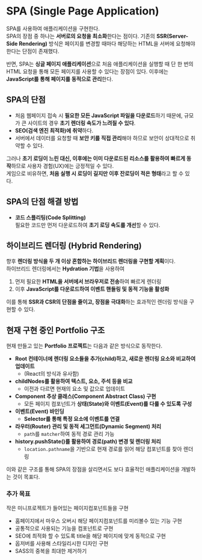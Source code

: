 # SPA (Single Page Application)

SPA를 사용하여 애플리케이션을 구현한다.  
SPA의 장점 중 하나는 **서버로의 요청을 최소화**한다는 점이다. 기존의 **SSR(Server-Side Rendering)** 방식은 페이지를 변경할 때마다 해당하는 HTML을 서버에 요청해야 한다는 단점이 존재했다.

반면, SPA는 **싱글 페이지 애플리케이션**으로 처음 애플리케이션을 실행할 때 단 한 번의 HTML 요청을 통해 모든 페이지를 사용할 수 있다는 장점이 있다. 이후에는 **JavaScript를 통해 페이지를 동적으로 관리**한다.

## SPA의 단점

- 처음 웹페이지 접속 시 **필요한 모든 JavaScript 파일을 다운로드**하기 때문에, 규모가 큰 사이트의 경우 **초기 렌더링 속도가 느려질 수 있다**.
- **SEO(검색 엔진 최적화)에 취약**하다.
- 서버에서 데이터를 요청할 때 **보안 키를 직접 관리**해야 하므로 보안이 상대적으로 취약할 수 있다.

그러나 **초기 로딩이 느린 대신, 이후에는 이미 다운로드된 리소스를 활용하여 빠르게 동작**하므로 사용자 경험(UX)에는 긍정적일 수 있다.  
게임으로 비유하면, **처음 실행 시 로딩이 길지만 이후 잔로딩이 적은 형태**라고 할 수 있다.

## SPA의 단점 해결 방법

- **코드 스플리팅(Code Splitting)**  
  필요한 코드만 먼저 다운로드하여 **초기 로딩 속도를 개선**할 수 있다.

## 하이브리드 렌더링 (Hybrid Rendering)

향후 **렌더링 방식을 두 개 이상 혼합하는 하이브리드 렌더링을 구현할 계획**이다.  
하이브리드 렌더링에서는 **Hydration 기법**을 사용하여

1. 먼저 필요한 **HTML을 서버에서 브라우저로 전송**하여 빠르게 렌더링
2. 이후 **JavaScript를 다운로드하여 이벤트 핸들링 및 동적 기능을 활성화**

이를 통해 **SSR과 CSR의 단점을 줄이고, 장점을 극대화**하는 효과적인 렌더링 방식을 구현할 수 있다.

## 현재 구현 중인 Portfolio 구조

현재 만들고 있는 **Portfolio 프로젝트**는 다음과 같은 방식으로 동작한다.

- **Root 컨테이너에 렌더링 요소들을 추가(child)하고, 새로운 렌더링 요소와 비교하여 업데이트**
  - (React의 방식과 유사함)
- **childNodes를 활용하여 텍스트, 요소, 주석 등을 비교**
  - 이전과 다르면 현재의 요소 및 값으로 업데이트
- **Component 추상 클래스(Component Abstract Class) 구현**
  - 모든 페이지 컴포넌트가 **상태(State)와 이벤트(Event)를 다룰 수 있도록 구성**
- **이벤트(Event) 바인딩**
  - **Selector를 통해 특정 요소에 이벤트를 연결**
- **라우터(Router) 관리 및 동적 세그먼트(Dynamic Segment) 처리**
  - `path`를 `matcher`하여 동적 경로 관리 가능
- **history.pushState()를 활용하여 경로(path) 변경 및 렌더링 처리**
  - `location.pathname`을 기반으로 현재 경로를 읽어 해당 컴포넌트를 찾아 렌더링

이와 같은 구조를 통해 SPA의 장점을 살리면서도 보다 효율적인 애플리케이션을 개발하는 것이 목표다.

### 추가 목표

작은 미니프로젝트가 들어있는 페이지컴포넌트들을 구현

- 홈페이지에서 마우스 오버시 해당 페이지컴포넌트를 미리볼수 있는 기능 구현
- 공통적으로 사용되는 기능을 컴포넌트로 구현
- SEO에 최적화 할 수 있도록 title을 해당 페이지에 맞게 동적으로 구현
- 옵저버를 사용해 스타일리시한 디자인 구현
- SASS의 중복을 최대한 제거하기
